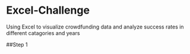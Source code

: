 # Excel-Challenge
Using Excel to visualize crowdfunding data and analyze success rates in different catagories and years

##Step 1
